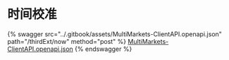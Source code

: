 # 时间校准



{% swagger src="../.gitbook/assets/MultiMarkets-ClientAPI.openapi.json" path="/thirdExt/now" method="post" %}
[MultiMarkets-ClientAPI.openapi.json](../.gitbook/assets/MultiMarkets-ClientAPI.openapi.json)
{% endswagger %}
